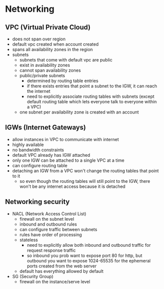# Networking

## VPC (Virtual Private Cloud)
- does not span over region
- default vpc created when account created
- spans all availability zones in the region
- subnets
  - subnets that come with default vpc are public
  - exist in availability zones
  - cannot span availability zones
  - public/private subnets
    - determined by routing table entries
    - if there exists entries that point a subnet to the IGW, it can reach the internet
    - need to explicitly associate routing tables with subnets (except default routing table which lets everyone talk to everyone within a VPC)
  - one subnet per availability zone is created with an account

## IGWs (Internet Gateways)
- allow instances in VPC to communicate with internet
- highly available
- no bandwidth constraints
- default VPC already has IGW attached
- only one IGW can be attached to a single VPC at a time
- can configure routing table
- detaching an IGW from a VPC won't change the routing tables that point to it
  - so even though the routing tables will still point to the IGW, there won't be any internet access because it is detached

## Networking security
- NACL (Network Access Control List)
  - firewall on the subnet level
  - inbound and outbound rules
  - can configure traffic between subnets
  - rules have order of processing
  - stateless
    - need to explicitly allow both inbound and outbound traffic for request response traffic
    - so inbound you prob want to expose port 80 for http, but outbound you want to expose 1024-65535 for the ephemeral ports created from the web server
  - default has everything allowed by default
- SG (Security Group)
  - firewall on the instance/serve level